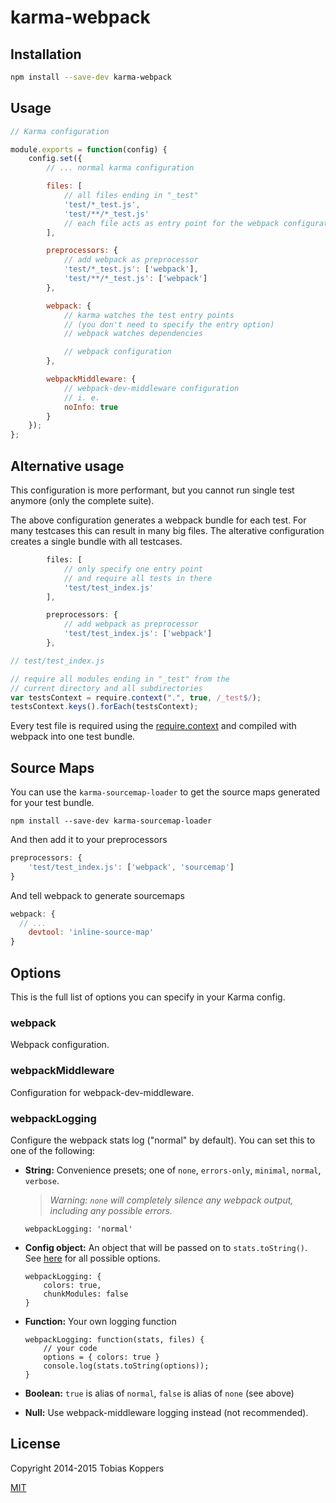 # karma-webpack

## Installation

``` sh
npm install --save-dev karma-webpack
```

## Usage

``` javascript
// Karma configuration

module.exports = function(config) {
	config.set({
		// ... normal karma configuration

		files: [
			// all files ending in "_test"
			'test/*_test.js',
			'test/**/*_test.js'
			// each file acts as entry point for the webpack configuration
		],

		preprocessors: {
			// add webpack as preprocessor
			'test/*_test.js': ['webpack'],
			'test/**/*_test.js': ['webpack']
		},

		webpack: {
			// karma watches the test entry points
			// (you don't need to specify the entry option)
			// webpack watches dependencies

			// webpack configuration
		},

		webpackMiddleware: {
			// webpack-dev-middleware configuration
			// i. e.
			noInfo: true
		}
	});
};
```

## Alternative usage

This configuration is more performant, but you cannot run single test anymore (only the complete suite).

The above configuration generates a webpack bundle for each test. For many testcases this can result in many big files. The alterative configuration creates a single bundle with all testcases.

``` javascript
		files: [
			// only specify one entry point
			// and require all tests in there
			'test/test_index.js'
		],

		preprocessors: {
			// add webpack as preprocessor
			'test/test_index.js': ['webpack']
		},
```

``` javascript
// test/test_index.js

// require all modules ending in "_test" from the
// current directory and all subdirectories
var testsContext = require.context(".", true, /_test$/);
testsContext.keys().forEach(testsContext);
```

Every test file is required using the [require.context](http://webpack.github.io/docs/context.html#require-context) and compiled with webpack into one test bundle.

## Source Maps

You can use the `karma-sourcemap-loader` to get the source maps generated for your test bundle.

```
npm install --save-dev karma-sourcemap-loader
```

And then add it to your preprocessors

``` javascript
preprocessors: {
	'test/test_index.js': ['webpack', 'sourcemap']
}
```

And tell webpack to generate sourcemaps

``` javascript
webpack: {
  // ...
	devtool: 'inline-source-map'
}
```

## Options

This is the full list of options you can specify in your Karma config.

### webpack

Webpack configuration.

### webpackMiddleware

Configuration for webpack-dev-middleware.

### webpackLogging

Configure the webpack stats log ("normal" by default).  You can set this to one of the following:

* **String:** Convenience presets; one of `none`, `errors-only`, `minimal`, `normal`, `verbose`.  
	> _Warning: `none` will completely silence any webpack output, including any possible errors._
	
	```
	webpackLogging: 'normal'
	```
	
* **Config object:** An object that will be passed on to `stats.toString()`.  See [here](https://github.com/webpack/webpack/blob/master/lib/Stats.js#L26-L40) for all possible options.
	
	```
	webpackLogging: {
		colors: true,
		chunkModules: false
	}
	```

* **Function:** Your own logging function
	```
	webpackLogging: function(stats, files) {
		// your code
		options = { colors: true }
		console.log(stats.toString(options));
	}
	```
* **Boolean:** `true` is alias of `normal`, `false` is alias of `none` (see above)
* **Null:** Use webpack-middleware logging instead (not recommended).

## License

Copyright 2014-2015 Tobias Koppers

[MIT](http://www.opensource.org/licenses/mit-license.php)
